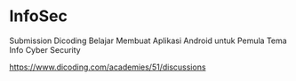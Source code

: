# InfoSec
 Submission Dicoding Belajar Membuat Aplikasi Android untuk Pemula
 Tema Info Cyber Security
 
 https://www.dicoding.com/academies/51/discussions
